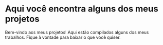 <h1>Aqui você encontra alguns dos meus projetos</h1>

<p>Bem-vindo aos meus projetos! Aqui estão compilados alguns dos meus trabalhos. Fique à vontade para baixar o que você quiser.</p>
